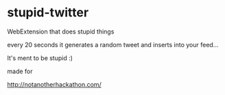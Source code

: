 # stupid-twitter
WebExtension that does stupid things


every 20 seconds it generates a random tweet and inserts into your feed...

It's ment to be stupid :)


made for 

http://notanotherhackathon.com/


